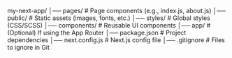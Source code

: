 my-next-app/
│── pages/        # Page components (e.g., index.js, about.js)
│── public/       # Static assets (images, fonts, etc.)
│── styles/       # Global styles (CSS/SCSS)
│── components/   # Reusable UI components
│── app/          # (Optional) If using the App Router
│── package.json  # Project dependencies
│── next.config.js # Next.js config file
│── .gitignore    # Files to ignore in Git
